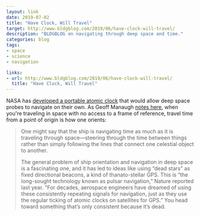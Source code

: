 ```yaml
---
layout: link
date: 2019-07-02
title: "Have Clock, Will Travel"
target: http://www.bldgblog.com/2019/06/have-clock-will-travel/
description: "BLDGBLOG on navigating through deep space and time."
categories: blog
tags:
- space
- science
- navigation

links:
- url: http://www.bldgblog.com/2019/06/have-clock-will-travel/
  title: "Have Clock, Will Travel"
---
```


NASA has [developed a portable atomic clock](https://www.sciencenews.org/article/nasa-portable-atomic-clock-could-revolutionize-space-travel "NASA atomic clock") that would allow deep space probes to navigate on their own. As Geoff Manaugh [notes here](http://www.bldgblog.com/2019/06/have-clock-will-travel/ "Have Clock, Will Travel"), when you're traveling in space with no access to a frame of reference, travel time from a point of origin is how one orients:

> One might say that the ship is navigating time as much as it is traveling through space—steering through the time between things rather than simply following the lines that connect one celestial object to another.
>
> The general problem of ship orientation and navigation in deep space is a fascinating one, and it has led to ideas like using “dead stars” as fixed directional beacons, a kind of thanato-stellar GPS. This is “the long-sought technology known as pulsar navigation,” Nature reported last year. “For decades, aerospace engineers have dreamed of using these consistently repeating signals for navigation, just as they use the regular ticking of atomic clocks on satellites for GPS.” You head toward something that’s only consistent because it’s dead.
